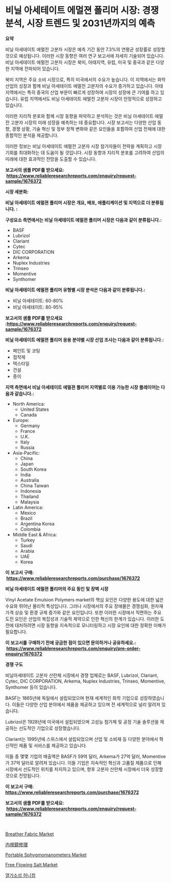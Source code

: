 <p><h1>비닐 아세테이트 에멀젼 폴리머 시장: 경쟁 분석, 시장 트렌드 및 2031년까지의 예측</h1></p><p><strong>요약</strong></p>
<p><p>비닐 아세테이트 에멀전 고분자 시장은 예측 기간 동안 7.3%의 연평균 성장률로 성장할 것으로 예상됩니다. 이러한 시장 동향은 여러 연구 보고서에 자세히 기술되어 있습니다. 비닐 아세테이트 에멀전 고분자 시장은 북미, 아태지역, 유럽, 미국 및 중국과 같은 다양한 지역에 전파되어 있습니다.</p><p>북미 지역은 주요 소비 시장으로, 특히 미국에서의 수요가 높습니다. 이 지역에서는 화학 산업의 성장과 함께 비닐 아세테이트 에멀전 고분자의 수요가 증가하고 있습니다. 아태지역에서는 특히 중국의 산업 부문이 빠르게 성장하여 시장의 성장에 큰 기여를 하고 있습니다. 유럽 지역에서도 비닐 아세테이트 에멀전 고분자 시장이 안정적으로 성장하고 있습니다.</p><p>이러한 지리적 분포와 함께 시장 동향을 파악하고 분석하는 것은 비닐 아세테이트 에멀전 고분자 시장의 미래 성장을 예측하는 데 중요합니다. 시장 보고서는 다양한 산업 동향, 경쟁 상황, 기술 혁신 및 정부 정책 변화와 같은 요인들을 포함하여 산업 전체에 대한 종합적인 분석을 제공합니다.</p><p>이러한 정보는 비닐 아세테이트 에멀전 고분자 시장 참가자들이 전략을 계획하고 시장 기회를 최대화하는 데 도움이 될 것입니다. 시장 동향과 지리적 분포를 고려하여 산업의 미래에 대한 효과적인 전망을 도출할 수 있습니다.</p></p>
<p><strong>보고서의 샘플 PDF를 받으세요: &nbsp;<a href="https://www.reliableresearchreports.com/enquiry/request-sample/1676372">https://www.reliableresearchreports.com/enquiry/request-sample/1676372</a></strong></p>
<p><strong>시장 세분화:</strong></p>
<p><strong> 비닐 아세테이트 에멀젼 폴리머 시장은 개요, 배포, 애플리케이션 및 지역으로 더 분류됩니다. :</strong></p>
<p><strong>구성요소 측면에서는 비닐 아세테이트 에멀젼 폴리머 시장은 다음과 같이 분류됩니다.:</strong></p>
<p><ul><li>BASF</li><li>Lubrizol</li><li>Clariant</li><li>Cytec</li><li>DIC CORPORATION</li><li>Arkema</li><li>Nuplex Industries</li><li>Trinseo</li><li>Momentive</li><li>Synthomer</li></ul></p>
<p><strong> 비닐 아세테이트 에멀젼 폴리머 유형별 시장 분석은 다음과 같이 분류됩니다.:</strong></p>
<p><ul><li>비닐 아세테이트: 60-80%</li><li>비닐 아세테이트: 80-95%</li></ul></p>
<p><strong>보고서의 샘플 PDF를 받으세요 :<a href="https://www.reliableresearchreports.com/enquiry/request-sample/1676372">https://www.reliableresearchreports.com/enquiry/request-sample/1676372</a></strong></p>
<p><strong> 비닐 아세테이트 에멀젼 폴리머 응용 분야별 시장 산업 조사는 다음과 같이 분류됩니다.:</strong></p>
<p><ul><li>페인트 및 코팅</li><li>접착제</li><li>텍스타일</li><li>건설</li><li>종이</li></ul></p>
<p><strong>지역 측면에서 비닐 아세테이트 에멀젼 폴리머 지역별로 이용 가능한 시장 플레이어는 다음과 같습니다.:</strong></p>
<p><ul>
    <li>
        North America:
        <ul>
            <li>United States</li>
            <li>Canada</li>
        </ul>
    </li>
    <li>
        Europe:
        <ul>
            <li>Germany</li>
            <li>France</li>
            <li>U.K.</li>
            <li>Italy</li>
            <li>Russia</li>
        </ul>
    </li>
    <li>
        Asia-Pacific:
        <ul>
            <li>China</li>
            <li>Japan</li>
            <li>South Korea</li>
            <li>India</li>
            <li>Australia</li>
            <li>China Taiwan</li>
            <li>Indonesia</li>
            <li>Thailand</li>
            <li>Malaysia</li>
        </ul>
    </li>
    <li>
        Latin America:
        <ul>
            <li>Mexico</li>
            <li>Brazil</li>
            <li>Argentina Korea</li>
            <li>Colombia</li>
        </ul>
    </li>
    <li>
        Middle East & Africa:
        <ul>
            <li>Turkey</li>
            <li>Saudi</li>
            <li>Arabia</li>
            <li>UAE</li>
            <li>Korea</li>
        </ul>
    </li>
    </ul></p>
<p><strong>이 보고서 구매: &nbsp;<a href="https://www.reliableresearchreports.com/purchase/1676372">https://www.reliableresearchreports.com/purchase/1676372</a></strong></p>
<p><strong>비닐 아세테이트 에멀젼 폴리머의 주요 동인 및 장벽 시장</strong></p>
<p><p>Vinyl Acetate Emulsion Polymers market의 핵심 요인은 다양한 용도에 대한 넓은 수요와 뛰어난 물리적 특성입니다. 그러나 시장에서의 주요 장애물은 경쟁심화, 원자재 가격 상승 및 환경 규제 증가와 같은 요인입니다. 또한 이러한 시장에서 직면하는 주요 도전 요인은 산업의 복잡성과 기술적 제약으로 인한 혁신의 한계가 있습니다. 이러한 도전에 대처하려면 시장 동향을 지속적으로 모니터링하고 시장 요인에 대한 정확한 이해가 필요합니다.</p></p>
<p><strong>이 보고서를 구매하기 전에 궁금한 점이 있으면 문의하거나 공유하세요.: &nbsp;<a href="https://www.reliableresearchreports.com/enquiry/pre-order-enquiry/1676372">https://www.reliableresearchreports.com/enquiry/pre-order-enquiry/1676372</a></strong></p>
<p><strong>경쟁 구도</strong></p>
<p><p>비닐아세테이트 고분자 산란체 시장에서 경쟁 업체로는 BASF, Lubrizol, Clariant, Cytec, DIC CORPORATION, Arkema, Nuplex Industries, Trinseo, Momentive, Synthomer 등이 있습니다. </p><p>BASF는 1865년에 독일에서 설립되었으며 현재 세계적인 화학 기업으로 성장하였습니다. 이들은 다양한 산업 분야에서 제품을 제공하고 있으며 전 세계적으로 널리 알려져 있습니다. </p><p>Lubrizol은 1928년에 미국에서 설립되었으며 고성능 첨가제 및 공정 기술 솔루션을 제공하는 선도적인 기업으로 성장했습니다. </p><p>Clariant는 1995년에 스위스에서 설립되었으며 산업 및 소비재 등 다양한 분야에서 혁신적인 제품 및 서비스를 제공하고 있습니다. </p><p>이들 중 몇몇 기업의 매출액은 BASF가 59억 달러, Arkema가 27억 달러, Momentive가 37억 달러로 알려져 있습니다. 이들 기업은 지속적인 혁신과 고품질 제품으로 인해 시장에서 선도적인 위치를 차지하고 있으며, 향후 고분자 산란체 시장에서 더욱 성장할 것으로 전망됩니다.</p></p>
<p><strong>이 보고서 구매: &nbsp; <a href="https://www.reliableresearchreports.com/purchase/1676372">https://www.reliableresearchreports.com/purchase/1676372</a></strong></p>
<p><strong>보고서의 샘플 PDF를 받으세요: &nbsp;<a href="https://www.reliableresearchreports.com/enquiry/request-sample/1676372">https://www.reliableresearchreports.com/enquiry/request-sample/1676372</a></strong><strong></strong></p>
<p>&nbsp;</p>
<p><p><a href="https://github.com/joannesouthgate/Market-Research-Report-List-2/blob/main/breather-fabric-market.md">Breather Fabric Market</a></p><p><a href="https://github.com/vhemk0794148/Market-Research-Report-List-1/blob/main/9698202194074.md">内視鏡修理</a></p><p><a href="https://issuu.com/reportprime-2/docs/portable-sphygmomanometers-market-size-2030.pptx">Portable Sphygmomanometers Market</a></p><p><a href="https://github.com/sofayahoo2023/Market-Research-Report-List-3/blob/main/free-flowing-salt-market.md">Free Flowing Salt Market</a></p><p><a href="https://github.com/vss5505pa7z1p/Market-Research-Report-List-1/blob/main/9303021193768.md">열가소성 허니컴</a></p></p>